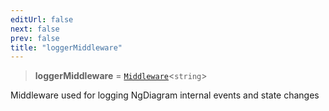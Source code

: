 ```yaml
---
editUrl: false
next: false
prev: false
title: "loggerMiddleware"
---
```


> **loggerMiddleware** = [`Middleware`](/docs/api/other/middleware/)\<`string`\>

Middleware used for logging NgDiagram internal events and state changes
